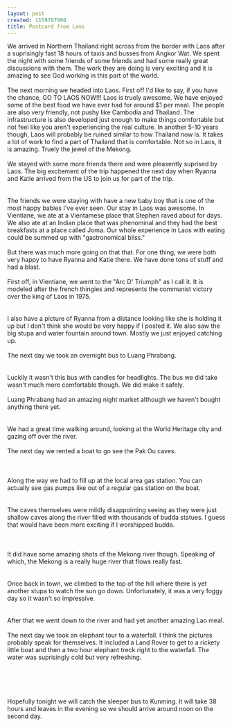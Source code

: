 ```yaml
--- 
layout: post
created: 1159707900
title: Postcard from Laos
---
```

We arrived in Northern Thailand right across from the border with Laos after a suprisingly fast 18 hours of taxis and busses from Angkor Wat.  We spent the night with some friends of some friends and had some really great discussions with them.  The work they are doing is very exciting and it is amazing to see God working in this part of the world.<br /><br />The next morning we headed into Laos.  First off I'd like to say, if you have the chance, GO TO LAOS NOW!!!  Laos is truely awesome.  We have enjoyed some of the best food we have ever had for around $1 per meal.  The people are also very friendly, not pushy like Cambodia and Thailand.  The infrastructure is also developed just enough to make things comfortable but not feel like you aren't experiencing the real culture.  In another 5-10 years though, Laos will probably be ruined similar to how Thailand now is.  It takes a lot of work to find a part of Thailand that is comfortable.  Not so in Laos, it is amazing.  Truely the jewel of the Mekong.<br /><br />We stayed with some more friends there and were pleasently suprised by Laos.  The big excitement of the trip happened the next day when Ryanna and Katie arrived from the US to join us for part of the trip.<br /><br /><a href="/sites/default/files/blog/Laos1-798401.jpg"><img style="cursor:hand;" src="/sites/default/files/blog/Laos1-793950.jpg" border="0" alt="" /></a><br /><br />The friends we were staying with have a new baby boy that is one of the most happy babies I've ever seen.  Our stay in Laos was awesome.  In Vientiane, we ate at a Vientamese place that Stephen raved about for days.  We also ate at an Indian place that was phenominal and they had the best breakfasts at a place called Joma. Our whole experience in Laos with eating could be summed up with "gastronomical bliss."<br /><br />But there was much more going on that that.  For one thing, we were both very happy to have Ryanna and Katie there.  We have done tons of stuff and had a blast.<br /><br />First off, in Vientiane, we went to the "Arc D' Triumph" as I call it.  It is modeled after the french thingies and represents the communist victory over the king of Laos in 1975.  <br /><br /><a href="/sites/default/files/blog/Laos2-728082.jpg"><img style="cursor:hand;" src="/sites/default/files/blog/Laos2-723527.jpg" border="0" alt="" /></a><br /><br />I also have a picture of Ryanna from a distance looking like she is holding it up but I don't think she would be very happy if I posted it.   We also saw the big stupa and water fountain around town.  Mostly we just enjoyed catching up.<br /><br />The next day we took an overnight bus to Luang Phrabang.<br /><br /><a href="/sites/default/files/blog/Laos3-778277.jpg"><img style="cursor:hand;" src="/sites/default/files/blog/Laos3-775163.jpg" border="0" alt="" /></a><br /><br />Luckily it wasn't this bus with candles for headlights.  The bus we did take wasn't much more comfortable though.  We did make it safely.<br /><br />Luang Phrabang had an amazing night market although we haven't bought anything there yet.<br /><br /><a href="/sites/default/files/blog/Laos4-762449.jpg"><img style="cursor:hand;" src="/sites/default/files/blog/Laos4-760586.jpg" border="0" alt="" /></a><br /><br />We had a great time walking around, looking at the World Heritage city and gazing off over the river.<br /><br />The next day we rented a boat to go see the Pak Ou caves.<br /><br /><a href="/sites/default/files/blog/Laos5-729605.jpg"><img style="cursor:hand;" src="/sites/default/files/blog/Laos5-726813.jpg" border="0" alt="" /></a><br /><br /><a href="/sites/default/files/blog/Laos6-768561.jpg"><img style="cursor:hand;" src="/sites/default/files/blog/Laos6-766452.jpg" border="0" alt="" /></a><br /><br />Along the way we had to fill up at the local area gas station.  You can actually see gas pumps like out of a regular gas station on the boat.<br /><br /><a href="/sites/default/files/blog/Laos7-733214.jpg"><img style="cursor:hand;" src="/sites/default/files/blog/Laos7-729575.jpg" border="0" alt="" /></a><br /><br />The caves themselves were mildly disappointing seeing as they were just shallow caves along the river filled with thousands of budda statues.  I guess that would have been more exciting if I worshipped budda.<br /><br /><a href="/sites/default/files/blog/Laos10-710036.jpg"><img style="cursor:hand;" src="/sites/default/files/blog/Laos10-707303.jpg" border="0" alt="" /></a><br /><br /><a href="/sites/default/files/blog/Laos8-763107.jpg"><img style="cursor:hand;" src="/sites/default/files/blog/Laos8-759515.jpg" border="0" alt="" /></a><br /><br />It did have some amazing shots of the Mekong river though.  Speaking of which, the Mekong is a really huge river that flows really fast.<br /><br /><a href="/sites/default/files/blog/Laos9-706790.jpg"><img style="cursor:hand;" src="/sites/default/files/blog/Laos9-704986.jpg" border="0" alt="" /></a><br /><br />Once back in town, we climbed to the top of the hill where there is yet another stupa to watch the sun go down.  Unfortunately, it was a very foggy day so it wasn't so impressive.<br /><br /><a href="/sites/default/files/blog/Laos11-793944.jpg"><img style="cursor:hand;" src="/sites/default/files/blog/Laos11-791699.jpg" border="0" alt="" /></a><br /><br />After that we went down to the river and had yet another amazing Lao meal.<br /><br />The next day we took an elephant tour to a waterfall.  I think the pictures probably speak for themselves.  It included a Land Rover to get to a rickety little boat and then a two hour elephant treck right to the waterfall.  The water was suprisingly cold but very refreshing.<br /><br /><a href="/sites/default/files/blog/Laos12-797043.jpg"><img style="cursor:hand;" src="/sites/default/files/blog/Laos12-794226.jpg" border="0" alt="" /></a><br /><br /><a href="/sites/default/files/blog/Laos13-727958.jpg"><img style="cursor:hand;" src="/sites/default/files/blog/Laos13-726054.jpg" border="0" alt="" /></a><br /><br /><a href="/sites/default/files/blog/Laos14-759671.jpg"><img style="cursor:hand;" src="/sites/default/files/blog/Laos14-757204.jpg" border="0" alt="" /></a><br /><br /><a href="/sites/default/files/blog/Laos15-786667.jpg"><img style="cursor:hand;" src="/sites/default/files/blog/Laos15-783890.jpg" border="0" alt="" /></a><br /><br />Hopefully tonight we will catch the sleeper bus to Kunming.  It will take 38 hours and leaves in the evening so we should arrive around noon on the second day.
